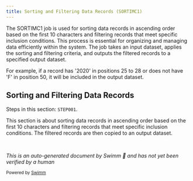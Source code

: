 ```yaml
---
title: Sorting and Filtering Data Records (SORTIMC1)
---
```

The SORTIMC1 job is used for sorting data records in ascending order based on the first 10 characters and filtering records that meet specific inclusion conditions. This process is essential for organizing and managing data efficiently within the system. The job takes an input dataset, applies the sorting and filtering criteria, and outputs the filtered records to a specified output dataset.

For example, if a record has '2020' in positions 25 to 28 or does not have 'F' in position 50, it will be included in the output dataset.

## Sorting and Filtering Data Records

Steps in this section: `STEP001`.

This section is about sorting data records in ascending order based on the first 10 characters and filtering records that meet specific inclusion conditions. The filtered records are then copied to an output dataset.

&nbsp;

*This is an auto-generated document by Swimm 🌊 and has not yet been verified by a human*

<SwmMeta version="3.0.0" repo-id="Z2l0aHViJTNBJTNBbWFpbmZyYW1lJTNBJTNBU3dpbW0tRGVtbw==" repo-name="mainframe"><sup>Powered by [Swimm](/)</sup></SwmMeta>
